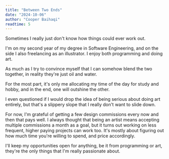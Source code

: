 ```yaml
---
title: "Between Two Ends"
date: "2024-10-06"
author: "Cooper Baihaqi"
readtime: 5
---
```


Sometimes I really just don't know how things could ever work out.

I'm on my second year of my degree in Software Engineering, and on the side I also freelancing as an illustrator. I enjoy both programming and doing art.

As much as I try to convince myself that I can somehow blend the two together, in reality they're just oil and water.

For the most part, it's only me allocating my time of the day for study and hobby, and in the end, one will outshine the other.

I even questioned if I would drop the idea of being serious about doing art entirely, but that's a slippery slope that I really don't want to slide down.

For now, I'm grateful of getting a few design commissions every now and then that pays well. I always thought that being an artist means accepting multiple commissions a month as a goal, but it turns out working on less frequent, higher paying projects can work too. It's mostly about figuring out how much time you're willing to spend, and price accordingly.

I'll keep my opportunities open for anything, be it from programming or art, they're the only things that I'm really passionate about.

